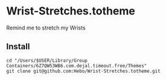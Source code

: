 # Wrist-Stretches.totheme

Remind me to stretch my Wrists

## Install

```
cd "/Users/$USER/Library/Group Containers/6Z7QW53WB6.com.dejal.timeout.free/Themes"
git clone git@github.com:Hebo/Wrist-Stretches.totheme.git
```

